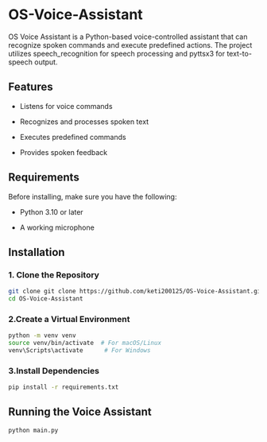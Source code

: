 # OS-Voice-Assistant

OS Voice Assistant is a Python-based voice-controlled assistant that can recognize spoken commands and execute predefined actions. The project utilizes speech_recognition for speech processing and pyttsx3 for text-to-speech output.

## Features

* Listens for voice commands

* Recognizes and processes spoken text

* Executes predefined commands

* Provides spoken feedback

## Requirements

Before installing, make sure you have the following:

* Python 3.10 or later

* A working microphone

## Installation

### 1. Clone the Repository
```sh
git clone git clone https://github.com/keti200125/OS-Voice-Assistant.git
cd OS-Voice-Assistant
```

### 2.Create a Virtual Environment
```sh
python -m venv venv
source venv/bin/activate  # For macOS/Linux
venv\Scripts\activate      # For Windows
```

### 3.Install Dependencies
```sh
pip install -r requirements.txt
```

## Running the Voice Assistant
```sh
python main.py
```
